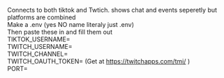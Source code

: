 Connects to both tiktok and Twtich. shows chat and events seperetly but platforms are combined<br/>
Make a .env (yes NO name literaly just .env)<br/>
Then paste these in and fill them out<br/>
TIKTOK_USERNAME=<br/>
TWITCH_USERNAME=<br/>
TWITCH_CHANNEL=<br/>
TWITCH_OAUTH_TOKEN=         (Get at https://twitchapps.com/tmi/ )<br/>
PORT=<br/>


